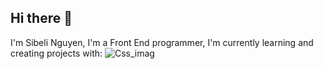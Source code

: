 ## Hi there 👋
I'm Sibeli Nguyen, I'm a Front End programmer, I'm currently learning and creating projects with:
<img src="https://img.shields.io/badge/Signal-%23039BE5.svg?&style=for-the-badge&logo=Signal&logoColor=white" alt="Css_imag"/>

